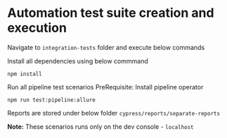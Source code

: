 # Automation test suite creation and execution 

Navigate to `integration-tests` folder and execute below commands

Install all dependencies using below commmand

```
npm install
```

Run all pipeline test scenarios
PreRequisite: Install pipeline operator

```
npm run test:pipeline:allure
```

Reports are stored under below folder `cypress/reports/separate-reports`

**Note:** These scenarios runs only on the dev console - `localhost`
